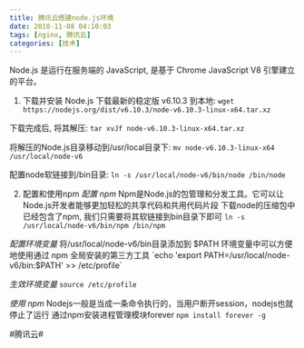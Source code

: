 ```yaml
---
title: 腾讯云搭建node.js环境
date: 2018-11-08 04:10:03
tags: [nginx, 腾讯云]
categories: [技术]
---
```

Node.js 是运行在服务端的 JavaScript, 是基于 Chrome JavaScript V8 引擎建立的平台。
1. 下载并安装 Node.js
下载最新的稳定版 v6.10.3 到本地:
`wget https://nodejs.org/dist/v6.10.3/node-v6.10.3-linux-x64.tar.xz`

下载完成后, 将其解压:
`tar xvJf node-v6.10.3-linux-x64.tar.xz`

将解压的Node.js目录移动到/usr/local目录下:
`mv node-v6.10.3-linux-x64 /usr/local/node-v6`

配置node软链接到/bin目录:
`ln -s /usr/local/node-v6/bin/node /bin/node`

2. 配置和使用npm
*配置 npm*
Npm是Node.js的包管理和分发工具。它可以让Node.js开发者能够更加轻松的共享代码和共用代码片段
下载node的压缩包中已经包含了npm, 我们只需要将其软链接到bin目录下即可
`ln -s /usr/local/node-v6/bin/npm /bin/npm`

*配置环境变量*
将/usr/local/node-v6/bin目录添加到 $PATH 环境变量中可以方便地使用通过 npm 全局安装的第三方工具
`echo 'export PATH=/usr/local/node-v6/bin:$PATH' >> /etc/profile`

*生效环境变量*
`source /etc/profile`

*使用 npm*
Nodejs一般是当成一条命令执行的，当用户断开session，nodejs也就停止了运行
通过npm安装进程管理模块forever
`npm install forever -g`


#腾讯云#
